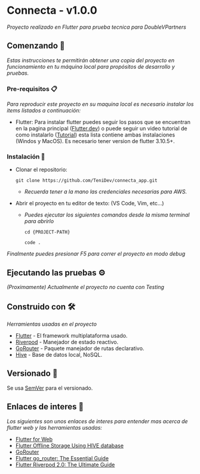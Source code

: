 # Connecta - v1.0.0

_Proyecto realizado en Flutter para prueba tecnica para DoubleVPartners_

## Comenzando 🚀

_Estas instrucciones te permitirán obtener una copia del proyecto en funcionamiento en tu máquina local para propósitos de desarrollo y pruebas._

### Pre-requisitos 📋

_Para reproducir este proyecto en su maquina local es necesario instalar los items listados a continuación:_

* Flutter: Para instalar flutter puedes seguir los pasos que se encuentran en la pagina principal ([Flutter.dev](https://docs.flutter.dev/get-started/install?gclid=Cj0KCQjwi46iBhDyARIsAE3nVrahrFDcU8hIEgOrbstxdPPcB8TXpiSOonfZ3dAY7MD39wg70t6KK1QaAgtXEALw_wcB&gclsrc=aw.ds)) o puede seguir un video tutorial de como instalarlo ([Tutorial](https://www.youtube.com/watch?v=W9clR_Wg3ho&list=PLCKuOXG0bPi3xBRYOmcfoqrchgRJOafo9)) esta lista contiene ambas instalaciones (Windos y MacOS). Es necesario tener version de flutter 3.10.5+.

### Instalación 🔧

* Clonar el repositorio:

    ```
    git clone https://github.com/TeniDev/connecta_app.git
    ```

  - _Recuerda tener a la mano las credenciales necesarias para AWS._
  
* Abrir el proyecto en tu editor de texto: (VS Code, Vim, etc...)

  - _Puedes ejecutar los siguientes comandos desde la misma terminal para abrirlo_

    ```
    cd {PROJECT-PATH}
    ```
    ```
    code .
    ```

_Finalmente puedes presionar F5 para correr el proyecto en modo debug_

## Ejecutando las pruebas ⚙️

_(Proximamente) Actualmente el proyecto no cuenta con Testing_


## Construido con 🛠️

_Herramientas usadas en el proyecto_

* [Flutter](https://docs.flutter.dev/) - El framework multiplataforma usado.
* [Riverpod](https://riverpod.dev/es/) - Manejador de estado reactivo.
* [GoRouter](https://pub.dev/packages/go_router) - Paquete manejador de rutas declarativo.
* [Hive](https://docs.hivedb.dev/#/) - Base de datos local, NoSQL.

## Versionado 📌

Se usa [SemVer](http://semver.org/) para el versionado.

## Enlaces de interes 🎁

_Los siguientes son unos enlaces de interes para entender mas acerca de flutter web y las herramientas usadas:_

* [Flutter for Web](https://javascript.plainenglish.io/flutter-for-web-an-ultimate-guide-to-flutter-web-development-650549055ccd)
* [Flutter Offline Storage Using HIVE database](https://techmusings.optisolbusiness.com/flutter-offline-storage-using-hive-database-a22cdfaa259e)
* [GoRouter](https://docs.page/bizz84/go_router_archived/getting-started)
* [Flutter go_router: The Essential Guide](https://medium.com/@antonio.tioypedro1234/flutter-go-router-the-essential-guide-349ef39ec5b3)
* [Flutter Riverpod 2.0: The Ultimate Guide](https://codewithandrea.com/articles/flutter-state-management-riverpod/)